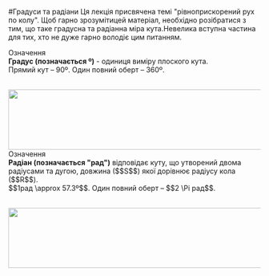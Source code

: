 #Градуси та радiани
Ця лекцiя присвячена темi "рiвноприскорений рух по колу". Щоб гарно зрозумiтицей матерiал, необхiдно розiбратися з тим, що таке градусна та радiанна мiра кута.Невелика вступна частина для тих, хто не дуже гарно володiє цим питанням.

<div class="eoz-wrap">
<span class="eoz">Означення</span>
<div class="eoz-text">
<b>Градус (позначається º)</b> - одиниця вимiру плоского кута.<br>
Прямий кут – 90º. Один повний оберт – 360º.
</div>
</div>
<br>
<p></p>

<img class="image" width="600" height="120" src="https://rawgit.com/chudaol/ed-era-book-physics/master/images/chapter_3/8.png" />

<div class="eoz-wrap">
<span class="eoz">Означення</span>
<div class="eoz-text">
<b>Радiан (позначається "рад")</b> вiдповiдає куту, що утворений двома радiусами та дугою, довжина ($$S$$) якої дорiвнює радiусу кола ($$R$$).<br>
$$1рад \approx 57.3º$$. Один повний оберт – $$2 \Pi рад$$.
</div>
</div>
<br>
<p></p>

<img class="image" width="600" height="120" src="https://rawgit.com/chudaol/ed-era-book-physics/master/images/chapter_3/9.png" />


